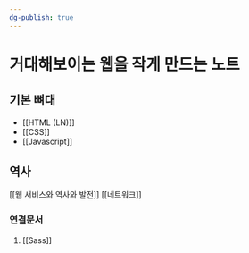 ```yaml
---
dg-publish: true
---
```

# 거대해보이는 웹을 작게 만드는 노트


## 기본 뼈대
- [[HTML (LN)]]
- [[CSS]]
- [[Javascript]]

## 역사
[[웹 서비스와 역사와 발전]]
[[네트워크]]




### 연결문서 
1. [[Sass]]
